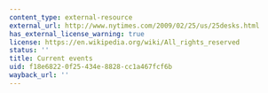 ```yaml
---
content_type: external-resource
external_url: http://www.nytimes.com/2009/02/25/us/25desks.html
has_external_license_warning: true
license: https://en.wikipedia.org/wiki/All_rights_reserved
status: ''
title: Current events
uid: f18e6822-0f25-434e-8828-cc1a467fcf6b
wayback_url: ''
---
```

